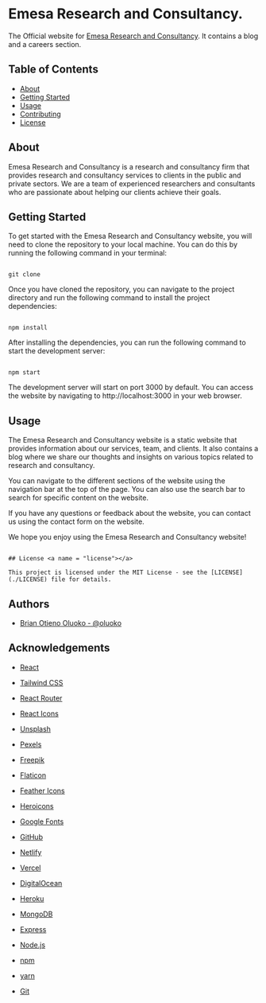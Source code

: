# Emesa Research and Consultancy.

The Official website for <a href="https://emesa-research.vercel.app">Emesa Research and Consultancy</a>. It contains a blog and a careers section.

## Table of Contents

- [About](#about)
- [Getting Started](#getting_started)
- [Usage](#usage)
- [Contributing](./CONTRIBUTING.md)
- [License](./LICENSE)

## About <a name = "about"></a>

Emesa Research and Consultancy is a research and consultancy firm that provides research and consultancy services to clients in the public and private sectors. We are a team of experienced researchers and consultants who are passionate about helping our clients achieve their goals.

## Getting Started <a name = "getting_started"></a>

To get started with the Emesa Research and Consultancy website, you will need to clone the repository to your local machine. You can do this by running the following command in your terminal:

```

git clone

```

Once you have cloned the repository, you can navigate to the project directory and run the following command to install the project dependencies:

```

npm install

```

After installing the dependencies, you can run the following command to start the development server:

```

npm start

```

The development server will start on port 3000 by default. You can access the website by navigating to http://localhost:3000 in your web browser.

## Usage <a name = "usage"></a>

The Emesa Research and Consultancy website is a static website that provides information about our services, team, and clients. It also contains a blog where we share our thoughts and insights on various topics related to research and consultancy.

You can navigate to the different sections of the website using the navigation bar at the top of the page. You can also use the search bar to search for specific content on the website.

If you have any questions or feedback about the website, you can contact us using the contact form on the website.

We hope you enjoy using the Emesa Research and Consultancy website!

```

## License <a name = "license"></a>

This project is licensed under the MIT License - see the [LICENSE](./LICENSE) file for details.

```

## Authors

- [Brian Otieno Oluoko - @oluoko](https://www.github.com/oluoko)

## Acknowledgements

- [React](https://reactjs.org/)

- [Tailwind CSS](https://tailwindcss.com/)

- [React Router](https://reactrouter.com/)

- [React Icons](https://react-icons.github.io/react-icons/)

- [Unsplash](https://unsplash.com/)

- [Pexels](https://www.pexels.com/)

- [Freepik](https://www.freepik.com/)

- [Flaticon](https://www.flaticon.com/)

- [Feather Icons](https://feathericons.com/)

- [Heroicons](https://heroicons.com/)

- [Google Fonts](https://fonts.google.com/)

- [GitHub](https://github.com/)

- [Netlify](https://www.netlify.com/)

- [Vercel](https://vercel.com/)

- [DigitalOcean](https://www.digitalocean.com/)

- [Heroku](https://www.heroku.com/)

- [MongoDB](https://www.mongodb.com/)

- [Express](https://expressjs.com/)

- [Node.js](https://nodejs.org/)

- [npm](https://www.npmjs.com/)

- [yarn](https://yarnpkg.com/)

- [Git](https://git-scm.com/)
